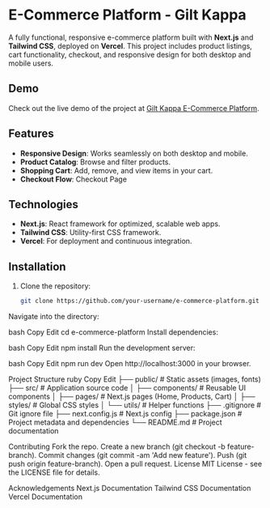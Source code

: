 # E-Commerce Platform - Gilt Kappa

A fully functional, responsive e-commerce platform built with **Next.js** and **Tailwind CSS**, deployed on **Vercel**. This project includes product listings, cart functionality, checkout, and responsive design for both desktop and mobile users.

## Demo

Check out the live demo of the project at [Gilt Kappa E-Commerce Platform](https://e-commerce-platform-gilt-kappa.vercel.app/).

## Features

- **Responsive Design**: Works seamlessly on both desktop and mobile.
- **Product Catalog**: Browse and filter products.
- **Shopping Cart**: Add, remove, and view items in your cart.
- **Checkout Flow**: Checkout Page


## Technologies

- **Next.js**: React framework for optimized, scalable web apps.
- **Tailwind CSS**: Utility-first CSS framework.
- **Vercel**: For deployment and continuous integration.

## Installation

1. Clone the repository:

   ```bash
   git clone https://github.com/your-username/e-commerce-platform.git
Navigate into the directory:

bash
Copy
Edit
cd e-commerce-platform
Install dependencies:

bash
Copy
Edit
npm install
Run the development server:

bash
Copy
Edit
npm run dev
Open http://localhost:3000 in your browser.

Project Structure
ruby
Copy
Edit
├── public/            # Static assets (images, fonts)
├── src/               # Application source code
│   ├── components/    # Reusable UI components
│   ├── pages/         # Next.js pages (Home, Products, Cart)
│   ├── styles/        # Global CSS styles
│   └── utils/         # Helper functions
├── .gitignore         # Git ignore file
├── next.config.js     # Next.js config
├── package.json       # Project metadata and dependencies
└── README.md          # Project documentation

Contributing
Fork the repo.
Create a new branch (git checkout -b feature-branch).
Commit changes (git commit -am 'Add new feature').
Push (git push origin feature-branch).
Open a pull request.
License
MIT License - see the LICENSE file for details.

Acknowledgements
Next.js Documentation
Tailwind CSS Documentation
Vercel Documentation
